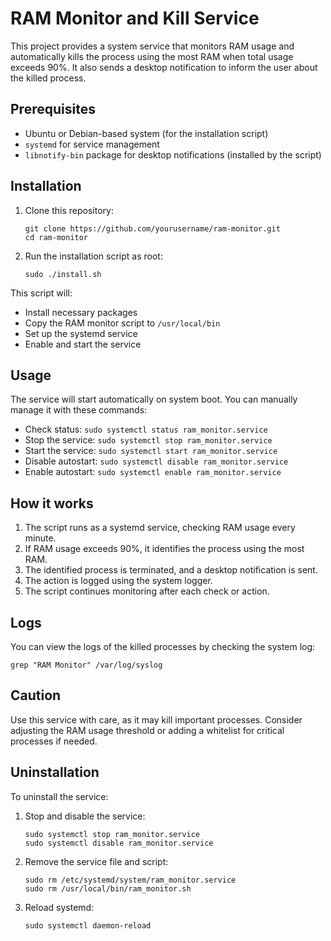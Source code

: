 # RAM Monitor and Kill Service

This project provides a system service that monitors RAM usage and automatically kills the process using the most RAM when total usage exceeds 90%. It also sends a desktop notification to inform the user about the killed process.

## Prerequisites

- Ubuntu or Debian-based system (for the installation script)
- `systemd` for service management
- `libnotify-bin` package for desktop notifications (installed by the script)

## Installation

1. Clone this repository:
   ```
   git clone https://github.com/yourusername/ram-monitor.git
   cd ram-monitor
   ```

2. Run the installation script as root:
   ```
   sudo ./install.sh
   ```

This script will:
- Install necessary packages
- Copy the RAM monitor script to `/usr/local/bin`
- Set up the systemd service
- Enable and start the service

## Usage

The service will start automatically on system boot. You can manually manage it with these commands:

- Check status: `sudo systemctl status ram_monitor.service`
- Stop the service: `sudo systemctl stop ram_monitor.service`
- Start the service: `sudo systemctl start ram_monitor.service`
- Disable autostart: `sudo systemctl disable ram_monitor.service`
- Enable autostart: `sudo systemctl enable ram_monitor.service`

## How it works

1. The script runs as a systemd service, checking RAM usage every minute.
2. If RAM usage exceeds 90%, it identifies the process using the most RAM.
3. The identified process is terminated, and a desktop notification is sent.
4. The action is logged using the system logger.
5. The script continues monitoring after each check or action.

## Logs

You can view the logs of the killed processes by checking the system log:
```
grep "RAM Monitor" /var/log/syslog
```

## Caution

Use this service with care, as it may kill important processes. Consider adjusting the RAM usage threshold or adding a whitelist for critical processes if needed.

## Uninstallation

To uninstall the service:

1. Stop and disable the service:
   ```
   sudo systemctl stop ram_monitor.service
   sudo systemctl disable ram_monitor.service
   ```

2. Remove the service file and script:
   ```
   sudo rm /etc/systemd/system/ram_monitor.service
   sudo rm /usr/local/bin/ram_monitor.sh
   ```

3. Reload systemd:
   ```
   sudo systemctl daemon-reload
   ```
